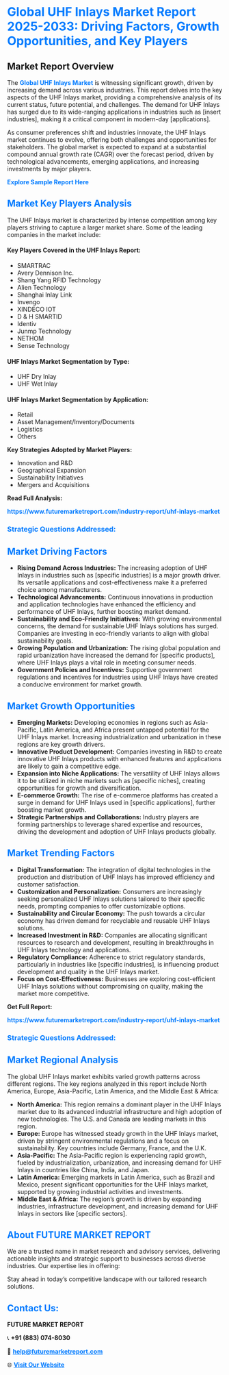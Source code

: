 <h1 style="color: #007BFF;">Global UHF Inlays Market Report 2025-2033: Driving Factors, Growth Opportunities, and Key Players</h1>

<section id="overview">
<h2>Market Report Overview</h2>
<p>The <a href="https://www.futuremarketreport.com/industry-report/uhf-inlays-market" style="color: #007BFF; text-decoration: none;"><strong>Global UHF Inlays Market</strong></a> is witnessing significant growth, driven by increasing demand across various industries. This report delves into the key aspects of the UHF Inlays market, providing a comprehensive analysis of its current status, future potential, and challenges. The demand for UHF Inlays has surged due to its wide-ranging applications in industries such as [insert industries], making it a critical component in modern-day [applications].</p>
<p>As consumer preferences shift and industries innovate, the UHF Inlays market continues to evolve, offering both challenges and opportunities for stakeholders. The global market is expected to expand at a substantial compound annual growth rate (CAGR) over the forecast period, driven by technological advancements, emerging applications, and increasing investments by major players.</p>
</section>

<section id="overview">
<p><a href="https://www.futuremarketreport.com/request-sample/reportId=26852" style="color: #007BFF; text-decoration: none;"><strong>Explore Sample Report Here</strong></a></p>
</section>

<section id="key-players">
<h2 style="color: #007BFF;">Market Key Players Analysis</h2>
<p>The UHF Inlays market is characterized by intense competition among key players striving to capture a larger market share. Some of the leading companies in the market include:</p>
<h4>Key Players Covered in the UHF Inlays Report:</h4>
<ul><li>SMARTRAC</li><li>Avery Dennison Inc.</li><li>Shang Yang RFID Technology</li><li>Alien Technology</li><li>Shanghai Inlay Link</li><li>Invengo</li><li>XINDECO IOT</li><li>D &amp; H SMARTID</li><li>Identiv</li><li>Junmp Technology</li><li>NETHOM</li><li>Sense Technology</li></ul>
<h4>UHF Inlays Market Segmentation by Type:</h4>
<ul><li>UHF Dry Inlay</li><li>UHF Wet Inlay</li></ul>

<h4>UHF Inlays Market Segmentation by Application:</h4>
<ul><li>Retail</li><li>Asset Management/Inventory/Documents</li><li>Logistics</li><li>Others</li></ul>
<p><strong>Key Strategies Adopted by Market Players:</strong></p>
<ul>
<li>Innovation and R&D</li>
<li>Geographical Expansion</li>
<li>Sustainability Initiatives</li>
<li>Mergers and Acquisitions</li>
</ul>
</section>

<section>
<p><strong>Read Full Analysis: </strong></p><a href="https://www.futuremarketreport.com/industry-report/uhf-inlays-market" style="color: #007BFF; text-decoration: none;"><strong>https://www.futuremarketreport.com/industry-report/uhf-inlays-market</strong></a>
<h3 style="color: #007BFF;">Strategic Questions Addressed:</h3>
</section>

<section id="driving-factors">
<h2 style="color: #007BFF;">Market Driving Factors</h2>
<ul>
<li><strong>Rising Demand Across Industries:</strong> The increasing adoption of UHF Inlays in industries such as [specific industries] is a major growth driver. Its versatile applications and cost-effectiveness make it a preferred choice among manufacturers.</li>
<li><strong>Technological Advancements:</strong> Continuous innovations in production and application technologies have enhanced the efficiency and performance of UHF Inlays, further boosting market demand.</li>
<li><strong>Sustainability and Eco-Friendly Initiatives:</strong> With growing environmental concerns, the demand for sustainable UHF Inlays solutions has surged. Companies are investing in eco-friendly variants to align with global sustainability goals.</li>
<li><strong>Growing Population and Urbanization:</strong> The rising global population and rapid urbanization have increased the demand for [specific products], where UHF Inlays plays a vital role in meeting consumer needs.</li>
<li><strong>Government Policies and Incentives:</strong> Supportive government regulations and incentives for industries using UHF Inlays have created a conducive environment for market growth.</li>
</ul>
</section>

<section id="growth-opportunities">
<h2 style="color: #007BFF;">Market Growth Opportunities</h2>
<ul>
<li><strong>Emerging Markets:</strong> Developing economies in regions such as Asia-Pacific, Latin America, and Africa present untapped potential for the UHF Inlays market. Increasing industrialization and urbanization in these regions are key growth drivers.</li>
<li><strong>Innovative Product Development:</strong> Companies investing in R&D to create innovative UHF Inlays products with enhanced features and applications are likely to gain a competitive edge.</li>
<li><strong>Expansion into Niche Applications:</strong> The versatility of UHF Inlays allows it to be utilized in niche markets such as [specific niches], creating opportunities for growth and diversification.</li>
<li><strong>E-commerce Growth:</strong> The rise of e-commerce platforms has created a surge in demand for UHF Inlays used in [specific applications], further boosting market growth.</li>
<li><strong>Strategic Partnerships and Collaborations:</strong> Industry players are forming partnerships to leverage shared expertise and resources, driving the development and adoption of UHF Inlays products globally.</li>
</ul>
</section>

<section id="trending-factors">
<h2 style="color: #007BFF;">Market Trending Factors</h2>
<ul>
<li><strong>Digital Transformation:</strong> The integration of digital technologies in the production and distribution of UHF Inlays has improved efficiency and customer satisfaction.</li>
<li><strong>Customization and Personalization:</strong> Consumers are increasingly seeking personalized UHF Inlays solutions tailored to their specific needs, prompting companies to offer customizable options.</li>
<li><strong>Sustainability and Circular Economy:</strong> The push towards a circular economy has driven demand for recyclable and reusable UHF Inlays solutions.</li>
<li><strong>Increased Investment in R&D:</strong> Companies are allocating significant resources to research and development, resulting in breakthroughs in UHF Inlays technology and applications.</li>
<li><strong>Regulatory Compliance:</strong> Adherence to strict regulatory standards, particularly in industries like [specific industries], is influencing product development and quality in the UHF Inlays market.</li>
<li><strong>Focus on Cost-Effectiveness:</strong> Businesses are exploring cost-efficient UHF Inlays solutions without compromising on quality, making the market more competitive.</li>
</ul>
</section>

<section>
<p><strong>Get Full Report: </strong></p><a href="https://www.futuremarketreport.com/industry-report/uhf-inlays-market" style="color: #007BFF; text-decoration: none;"><strong>https://www.futuremarketreport.com/industry-report/uhf-inlays-market</strong></a>
<h3 style="color: #007BFF;">Strategic Questions Addressed:</h3>
</section>


<section id="regional-analysis">
<h2 style="color: #007BFF;">Market Regional Analysis</h2>
<p>The global UHF Inlays market exhibits varied growth patterns across different regions. The key regions analyzed in this report include North America, Europe, Asia-Pacific, Latin America, and the Middle East & Africa:</p>
<ul>
<li><strong>North America:</strong> This region remains a dominant player in the UHF Inlays market due to its advanced industrial infrastructure and high adoption of new technologies. The U.S. and Canada are leading markets in this region.</li>
<li><strong>Europe:</strong> Europe has witnessed steady growth in the UHF Inlays market, driven by stringent environmental regulations and a focus on sustainability. Key countries include Germany, France, and the U.K.</li>
<li><strong>Asia-Pacific:</strong> The Asia-Pacific region is experiencing rapid growth, fueled by industrialization, urbanization, and increasing demand for UHF Inlays in countries like China, India, and Japan.</li>
<li><strong>Latin America:</strong> Emerging markets in Latin America, such as Brazil and Mexico, present significant opportunities for the UHF Inlays market, supported by growing industrial activities and investments.</li>
<li><strong>Middle East & Africa:</strong> The region’s growth is driven by expanding industries, infrastructure development, and increasing demand for UHF Inlays in sectors like [specific sectors].</li>
</ul>
</section>

<footer>
<h2 style="color: #007BFF;">About FUTURE MARKET REPORT</h2>
<p>We are a trusted name in market research and advisory services, delivering actionable insights and strategic support to businesses across diverse industries. Our expertise lies in offering:</p>

<p>Stay ahead in today’s competitive landscape with our tailored research solutions.</p>

<h2 style="color: #007BFF;">Contact Us:</h2>
<p><strong>FUTURE MARKET REPORT</strong></p>
<p>📞 <strong>+91 (883) 074-8030</strong></p>
<p>📧 <strong><a href="mailto:help@futuremarketreport.com" style="color: #007BFF;">help@futuremarketreport.com</a></strong></p>
<p>🌐 <strong><a href="https://www.futuremarketreport.com/" style="color: #007BFF;">Visit Our Website</a></strong></p>
</footer>